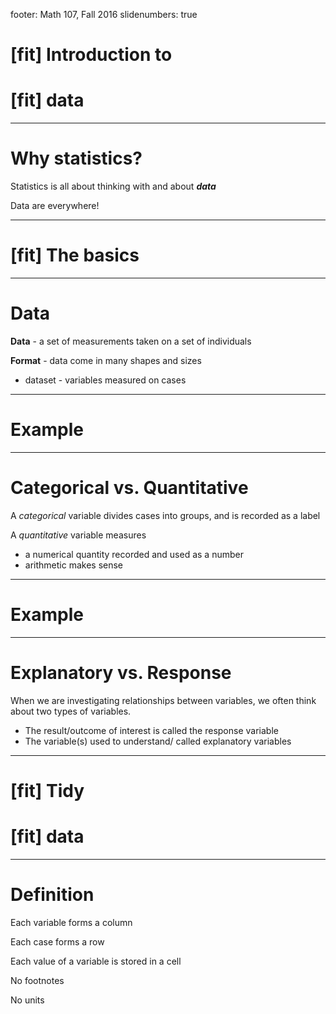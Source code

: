 footer: Math 107, Fall 2016
slidenumbers: true

# [fit] Introduction to
# [fit] data

---

# Why statistics?

Statistics is all about thinking with and
about **_data_** <br/>

Data are everywhere!

---

# [fit] The basics

---

# Data

**Data** - a set of measurements taken on a set of individuals

**Format** - data come in many shapes and sizes

- dataset - variables measured on cases

---

# Example

---

# Categorical vs. Quantitative

A *categorical* variable divides cases into groups, and is recorded as a label
 
A *quantitative* variable measures 

- a numerical quantity
recorded and used as a number 
- arithmetic makes sense

---

# Example

---

# Explanatory vs. Response

When we are investigating relationships between variables, we often think about two types of variables.

- The result/outcome of interest is called the response variable
- The variable(s) used to understand/ called explanatory variables

---

# [fit] Tidy 
# [fit] data

---

# Definition

Each variable forms a column

Each case forms a row

Each value of a variable is stored in a cell

No footnotes

No units
